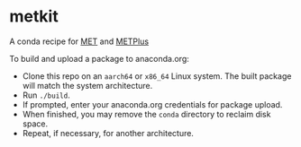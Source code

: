 # metkit

A conda recipe for [MET](https://met.readthedocs.io/en/latest/) and [METPlus](https://metplus.readthedocs.io/en/latest/)

To build and upload a package to anaconda.org:

- Clone this repo on an `aarch64` or `x86_64` Linux system. The built package will match the system architecture.
- Run `./build`.
- If prompted, enter your anaconda.org credentials for package upload.
- When finished, you may remove the `conda` directory to reclaim disk space.
- Repeat, if necessary, for another architecture.
